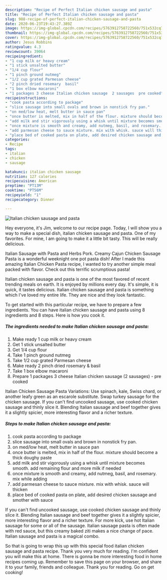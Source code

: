 ```yaml
---
description: "Recipe of Perfect Italian chicken sausage and pasta"
title: "Recipe of Perfect Italian chicken sausage and pasta"
slug: 988-recipe-of-perfect-italian-chicken-sausage-and-pasta
date: 2020-06-23T19:43:27.389Z
image: https://img-global.cpcdn.com/recipes/5763912758722560/751x532cq70/italian-chicken-sausage-and-pasta-recipe-main-photo.jpg
thumbnail: https://img-global.cpcdn.com/recipes/5763912758722560/751x532cq70/italian-chicken-sausage-and-pasta-recipe-main-photo.jpg
cover: https://img-global.cpcdn.com/recipes/5763912758722560/751x532cq70/italian-chicken-sausage-and-pasta-recipe-main-photo.jpg
author: Jesus Robbins
ratingvalue: 4.3
reviewcount: 39064
recipeingredient:
- "1 cup milk or heavy cream"
- "1 stick unsalted butter"
- "1/4 cup flour"
- "1 pinch ground nutmeg"
- "1/2 cup grated Parmesan cheese"
- "2 pinch dried rosemary  basil"
- "1 box elbow macaroni"
- "1 packages 3 cheese Italian chicken sausage  2 sausages  pre cooked"
recipeinstructions:
- "cook pasta according to package"
- "slice sausage into small ovals and brown in nonstick fry pan."
- "on med/low heat, melt butter in sauce pan"
- "once butter is melted, mix in half of the flour. mixture should become a thick doughy paste"
- "add milk and stir vigorously using a whisk until mixture becomes smooth. add remaining flour and more milk if needed"
- "once mixture is smooth and creamy, add nutmeg, basil, and rosemary. mix while adding"
- "add parmesan cheese to sauce mixture. mix with whisk. sauce will thicken"
- "place bed of cooked pasta on plate, add desired chicken sausage and smother with sauce"
categories:
- Recipe
tags:
- italian
- chicken
- sausage

katakunci: italian chicken sausage 
nutrition: 127 calories
recipecuisine: American
preptime: "PT13M"
cooktime: "PT56M"
recipeyield: "1"
recipecategory: Dinner

---
```



![Italian chicken sausage and pasta](https://img-global.cpcdn.com/recipes/5763912758722560/751x532cq70/italian-chicken-sausage-and-pasta-recipe-main-photo.jpg)

Hey everyone, it's Jim, welcome to our recipe page. Today, I will show you a way to make a special dish, italian chicken sausage and pasta. One of my favorites. For mine, I am going to make it a little bit tasty. This will be really delicious.

Italian Sausage with Pasta and Herbs Pork. Creamy Cajun Chicken Sausage Pasta is a wonderful weeknight one pot pasta dish! After I made this amazing Italian Chicken Pasta recipe, I wanted to try another simple meal packed with flavor. Check out this terrific scrumptious pasta!

Italian chicken sausage and pasta is one of the most favored of recent trending meals on earth. It is enjoyed by millions every day. It's simple, it is quick, it tastes delicious. Italian chicken sausage and pasta is something which I've loved my entire life. They are nice and they look fantastic.


To get started with this particular recipe, we have to prepare a few ingredients. You can have italian chicken sausage and pasta using 8 ingredients and 8 steps. Here is how you cook it.

<!--inarticleads1-->

##### The ingredients needed to make Italian chicken sausage and pasta:

1. Make ready 1 cup milk or heavy cream
1. Get 1 stick unsalted butter
1. Get 1/4 cup flour
1. Take 1 pinch ground nutmeg
1. Take 1/2 cup grated Parmesan cheese
1. Make ready 2 pinch dried rosemary &amp; basil
1. Take 1 box elbow macaroni
1. Prepare 1 packages 3 cheese Italian chicken sausage  (2 sausages) - pre cooked


Italian Chicken Sausage Pasta Variations: Use spinach, kale, Swiss chard, or another leafy green as an escarole substitute. Swap turkey sausage for the chicken sausage. If you can&#39;t find uncooked sausage, use cooked chicken sausage and thinly slice it. Blending Italian sausage and beef together gives it a slightly spicier, more interesting flavor and a richer texture. 

<!--inarticleads2-->

##### Steps to make Italian chicken sausage and pasta:

1. cook pasta according to package
1. slice sausage into small ovals and brown in nonstick fry pan.
1. on med/low heat, melt butter in sauce pan
1. once butter is melted, mix in half of the flour. mixture should become a thick doughy paste
1. add milk and stir vigorously using a whisk until mixture becomes smooth. add remaining flour and more milk if needed
1. once mixture is smooth and creamy, add nutmeg, basil, and rosemary. mix while adding
1. add parmesan cheese to sauce mixture. mix with whisk. sauce will thicken
1. place bed of cooked pasta on plate, add desired chicken sausage and smother with sauce


If you can&#39;t find uncooked sausage, use cooked chicken sausage and thinly slice it. Blending Italian sausage and beef together gives it a slightly spicier, more interesting flavor and a richer texture. For more kick, use hot Italian sausage for some or all of the sausage. Italian sausage pasta is often made with red sauce, but this creamy baked ziti makes a nice change of pace. Italian sausage and pasta is a magical combo. 

So that is going to wrap this up with this special food italian chicken sausage and pasta recipe. Thank you very much for reading. I'm confident you will make this at home. There is gonna be more interesting food in home recipes coming up. Remember to save this page on your browser, and share it to your family, friends and colleague. Thank you for reading. Go on get cooking!
